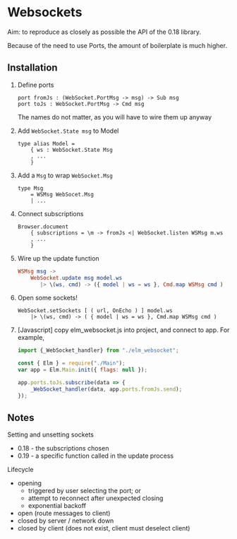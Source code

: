 # Websockets

Aim: to reproduce as closely as possible the API of the 0.18 library.

Because of the need to use Ports, the amount of boilerplate is much higher.

## Installation

1) Define ports

    ```
    port fromJs : (WebSocket.PortMsg -> msg) -> Sub msg
    port toJs : WebSocket.PortMsg -> Cmd msg
    ```
    
    The names do not matter, as you will have to wire them up anyway

2) Add `WebSocket.State msg` to Model

    ```
    type alias Model =
        { ws : WebSocket.State Msg
        , ...
        }
    ```

3) Add a `Msg` to wrap `WebSocket.Msg`

    ```
    type Msg
        = WSMsg WebSocet.Msg
        | ...

    ```
    
4) Connect subscriptions 

    ```
    Browser.document
        { subscriptions = \m -> fromJs <| WebSocket.listen WSMsg m.ws
        , ...
        }
    ```

5) Wire up the update function

    ```elm
    WSMsg msg ->
        WebSocket.update msg model.ws
           |> \(ws, cmd) -> ({ model | ws = ws }, Cmd.map WSMsg cmd )     
    ```
        
6) Open some sockets!

    ```
    WebSocket.setSockets [ ( url, OnEcho ) ] model.ws
        |> \(ws, cmd) -> ( { model | ws = ws }, Cmd.map WSMsg cmd )
    ``` 

7) [Javascript] copy elm_websocket.js into project, and connect to app. For example,

    ```js
    import {_WebSocket_handler} from "./elm_websocket";
    
    const { Elm } = require("./Main");
    var app = Elm.Main.init({ flags: null });
    
    app.ports.toJs.subscribe(data => {
        _WebSocket_handler(data, app.ports.fromJs.send);
    });
    ```


## Notes 
Setting and unsetting sockets

- 0.18 - the subscriptions chosen
- 0.19 - a specific function called in the update process


Lifecycle
- opening 
    - triggered by user selecting the port; or
    - attempt to reconnect after unexpected closing
    - exponential backoff 
- open (route messages to client)
- closed by server / network down
- closed by client (does not exist, client must deselect client)